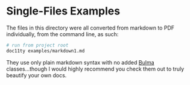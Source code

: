 # Single-Files Examples

The files in this directory were all converted from markdown to PDF individually, from the command line, as such:

```sh
# run from project root
doc11ty examples/markdown1.md
```

They use only plain markdown syntax with no added [Bulma](https://bulma.io/documentation/) classes...though I would highly recommend you check them out to truly beautify your own docs.